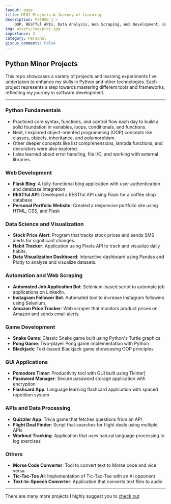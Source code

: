 ```yaml
---
layout: page
title: MINI Projects:A Journey of Learning
description: PYTHON 🐍 >
    OOP, RESTful APIs, Data Analysis, Web Scraping, Web Development, Game Development, Automation, GUI, Data Visualization, ML
img: assets/img/proj.jpg
importance: 2
category: Personal
giscus_comments: False
---
```


## Python Minor Projects

This repo showcases a variety of projects and learning experiments I've undertaken to enhance my skills in Python and
other technologies. Each project represents a step towards mastering different tools and frameworks, reflecting my
journey in software development.

---

### Python Fundamentals
- Practiced core syntax, functions, and control flow each day to build a solid foundation in variables, loops, conditionals, and functions.
- Next, I explored object-oriented programming (OOP) concepts like classes, objects, inheritance, and polymorphism.
- Other deeper concepts like list comprehensions, lambda functions, and decorators were also explored.
- I also learned about error handling, file I/O, and working with external libraries.

### Web Development
- **Flask Blog**: A fully-functional blog application with user authentication and database integration
- **RESTful API**: Developed a RESTful API using Flask for a coffee shop database
- **Personal Portfolio Website**: Created a responsive portfolio site using HTML, CSS, and Flask

### Data Science and Visualization
- **Stock Price Alert**: Program that tracks stock prices and sends SMS alerts for significant changes.
- **Habit Tracker**: Application using Pixela API to track and visualize daily habits.
- **Data Visualization Dashboard**: Interactive dashboard using Pandas and Plotly to analyze and visualize datasets.

### Automation and Web Scraping
- **Automated Job Application Bot**: Selenium-based script to automate job applications on LinkedIn.
- **Instagram Follower Bot**: Automated tool to increase Instagram followers using Selenium.
- **Amazon Price Tracker**: Web scraper that monitors product prices on Amazon and sends email alerts.

### Game Development
- **Snake Game**: Classic Snake game built using Python's Turtle graphics
- **Pong Game**: Two-player Pong game implementation with Python
- **Blackjack**: Text-based Blackjack game showcasing OOP principles

### GUI Applications
- **Pomodoro Timer**: Productivity tool with GUI built using Tkinter[
- **Password Manager**: Secure password storage application with encryption
- **Flashcard App**: Language learning flashcard application with spaced repetition system

### APIs and Data Processing
- **Quizzler App**: Trivia game that fetches questions from an API
- **Flight Deal Finder**: Script that searches for flight deals using multiple APIs
- **Workout Tracking**: Application that uses natural language processing to log exercises

### Others
- **Morse Code Converter**: Tool to convert text to Morse code and vice versa.
- **Tic-Tac-Toe AI**: Implementation of Tic-Tac-Toe with an AI opponent
- **Text-to-Speech Converter**: Application that converts text files to audio


---
There are many more projects I highly suggest you to [check out](https://github.com/Hit07/Minor-Project-Python)<br>

